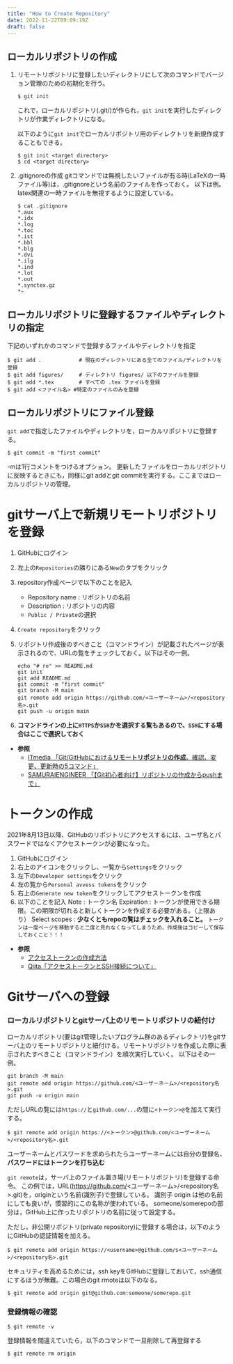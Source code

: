 ```yaml
---
title: "How to Create Repository"
date: 2022-11-22T09:09:19Z
draft: false 
---
```




## ローカルリポジトリの作成

1. リモートリポジトリに登録したいディレクトリにして次のコマンドでバージョン管理のための初期化を行う。
    ```
    $ git init
    ```
    これで，ローカルリポジトリ(.git/)が作られ，`git init`を実行したディレクトリが作業ディレクトリになる。

    以下のように`git init`でローカルリポジトリ用のディレクトリを新規作成することもできる。
    ```
    $ git init <target directory>
    $ cd <target directory>
    ```

1. .gitignoreの作成
    gitコマンドでは無視したいファイルが有る時(LaTeXの一時ファイル等)は，.gitignoreという名前のファイルを作っておく。 以下は例。latex関連の一時ファイルを無視するように設定している。

    ```
    $ cat .gitignore
    *.aux
    *.idx
    *.log
    *.toc
    *.ist
    *.bbl
    *.blg
    *.dvi
    *.ilg
    *.ind
    *.lot
    *.out
    *.synctex.gz
    *~
    ```

## ローカルリポジトリに登録するファイルやディレクトリの指定

下記のいずれかのコマンドで登録するファイルやディレクトリを指定
```
$ git add .            # 現在のディレクトリにある全てのファイル/ディレクトリを登録
$ git add figures/     # ディレクトリ figures/ 以下のファイルを登録
$ git add *.tex        # すべての .tex ファイルを登録
$ git add <ファイル名> #特定のファイルのみを登録
```

## ローカルリポジトリにファイル登録

`git add`で指定したファイルやディレクトリを，ローカルリポジトリに登録する。
```
$ git commit -m "first commit"
```
-mは1行コメントをつけるオプション。 更新したファイルをローカルリポジトリに反映するときにも，同様にgit addとgit commitを実行する。ここまではローカルリポジトリの管理。


# gitサーバ上で新規リモートリポジトリを登録

1. GitHubにログイン
1. 左上の`Repositories`の隣りにある`New`のタブをクリック
1. repository作成ページで以下のことを記入
    - Repository name : リポジトリの名前
    - Description : リポジトリの内容
    - `Public / Private`の選択
1. `Create repository`をクリック
1. リポジトリ作成後のすべきこと（コマンドライン）が記載されたページが表示されるので、URLの覧をチェックしておく。以下はその一例。
    ```
    echo "# re" >> README.md
    git init
    git add README.md
    git commit -m "first commit"
    git branch -M main
    git remote add origin https://github.com/<ユーザーネーム>/<repository名>.git
    git push -u origin main
    ```

1. **コマンドラインの上に`HTTPS`か`SSH`かを選択する覧もあるので、`SSH`にする場合はここで選択しておく**

- **参照**
    - [ITmedia 「Git/GitHubにおける**リモートリポジトリの作成**、確認、変更、更新時の5コマンド」](https://atmarkit.itmedia.co.jp/ait/articles/1701/24/news141.html)
    - [SAMURAIENGINEER 「【Git初心者向け】リポジトリの作成からpushまで」](https://www.sejuku.net/blog/70775)

# トークンの作成
2021年8月13日以降、GitHubのリポジトリにアクセスするには、ユーザ名とパスワードではなくアクセストークンが必要になった。

1. GitHubにログイン
1. 右上のアイコンをクリックし、一覧から`Settings`をクリック
1. 左下の`Developer settings`をクリック
1. 左の覧から`Personal avvess tokens`をクリック
1. 右上の`Generate new token`をクリックしてアクセストークンを作成
1. 以下のことを記入
    Note : トークン名
    Expiration : トークンが使用できる期限。この期限が切れると新しくトークンを作成する必要がある。（上限あり）
    Select scopes : **少なくともrepoの覧はチェックを入れること。**
    `トークンは一度ページを移動すると二度と見れなくなってしまうため、作成後はコピーして保存しておくこと！！！`

- **参照**
    - [アクセストークンの作成方法](https://note.kiriukun.com/entry/20210904-github-password-authentication-was-removed)
    - [Qiita「アクセストークンとSSH接続について」](https://qiita.com/shunsa10/items/e43564cf48f84b95455b)



# Gitサーバへの登録

### ローカルリポジトリとgitサーバ上のリモートリポジトリの紐付け

ローカルリポジトリ(要はgit管理したいプログラム群のあるディレクトリ)をgitサーバ上のリモートリポジトリと紐付ける。リモートリポジトリを作成した際に表示されたすべきこと（コマンドライン）を順次実行していく。
以下はその一例。

```
git branch -M main
git remote add origin https://github.com/<ユーザーネーム>/<repository名>.git
git push -u origin main
```
ただしURLの覧には`https://`と`github.com/...`の間に`<トークン>@`を加えて実行する。
```
$ git remote add origin https://<トークン>@github.com/<ユーザーネーム>/<repository名>.git
```
ユーザーネームとパスワードを求められたらユーザーネームには自分の登録名、**パスワードにはトークンを打ち込む**


`git remote`は，サーバ上のファイル置き場(リモートリポジトリ)を登録する命令。 この例では，URL(https://github.com/<ユーザーネーム>/<repository名>.git)を，originという名前(識別子)で登録している。 識別子 origin は他の名前にしても良いが，慣習的にこの名称が使われている。 someone/somerepoの部分は，GitHub上に作ったリポジトリの名前に従って設定する。

ただし，非公開リポジトリ(private repository)に登録する場合は，以下のようにGitHubの認証情報を加える。
```
$ git remote add origin https://<username>@github.com/s<ユーザーネーム>/<repository名>.git
```
セキュリティを高めるためには，ssh keyをGitHubに登録しておいて，ssh通信にするほうが無難。この場合のgit rmoteは以下のなる。
```
$ git remote add origin git@github.com:someone/somerepo.git
```


### 登録情報の確認

```
$ git remote -v
```

登録情報を間違えていたら，以下のコマンドで一旦削除して再登録する

```
$ git remote rm origin
```